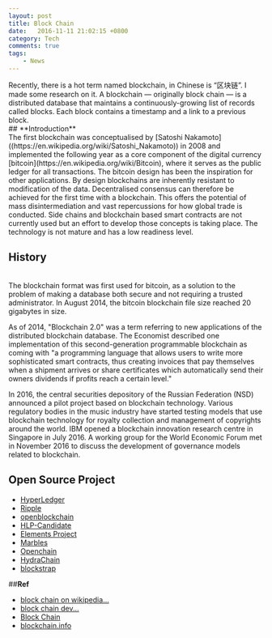 ```yaml
---
layout: post
title: Block Chain
date:   2016-11-11 21:02:15 +0800
category: Tech
comments: true
tags:
    - News
---
```

<div class="message">
  Recently, there is a hot term named blockchain, in Chinese is &#x201C;&#x533A;&#x5757;&#x94FE;&#x201D;. I made some research on it. A blockchain &#x2014; originally block chain &#x2014; is a distributed database that maintains a continuously-growing list of records called blocks. Each block contains a timestamp and a link to a previous block.
</div>
  <!-- more -->
  ## **Introduction**
  <br>The first blockchain was conceptualised by [Satoshi Nakamoto]((https://en.wikipedia.org/wiki/Satoshi_Nakamoto)) in 2008 and implemented the following year as a core component of the digital currency [bitcoin](https://en.wikipedia.org/wiki/Bitcoin), where it serves as the public ledger for all transactions. The bitcoin design has been the inspiration for other applications.
  By design blockchains are inherently resistant to modification of the data. Decentralised consensus can therefore be achieved for the first time with a blockchain. This offers the potential of mass disintermediation and vast repercussions for how global trade is conducted. Side chains and blockchain based smart contracts are not currently used but an effort to develop those concepts is taking place. The technology is not mature and has a low readiness level.
  
  ## **History**
  <br>The blockchain format was first used for bitcoin, as a solution to the problem of making a database both secure and not requiring a trusted administrator.
  In August 2014, the bitcoin blockchain file size reached 20 gigabytes in size.

As of 2014, "Blockchain 2.0" was a term referring to new applications of the distributed blockchain database.
The Economist described one implementation of this second-generation programmable blockchain as coming with "a programming language that allows users to write more sophisticated smart contracts, thus creating invoices that pay themselves when a shipment arrives or share certificates which automatically send their owners dividends if profits reach a certain level."

In 2016, the central securities depository of the Russian Federation (NSD) announced a pilot project based on blockchain technology. 
Various regulatory bodies in the music industry have started testing models that use blockchain technology for royalty collection and management of copyrights around the world.
IBM opened a blockchain innovation research centre in Singapore in July 2016. 
A working group for the World Economic Forum met in November 2016 to discuss the development of governance models related to blockchain.

  
  ## **Open Source Project**
  
- [HyperLedger](https://github.com/hyperledger/hyperledger)
- [Ripple](https://github.com/ripple/rippled)
- [openblockchain](https://github.com/openblockchain)
- [HLP-Candidate](https://github.com/DigitalAssetCom/hlp-candidate)
- [Elements Project](https://github.com/ElementsProject/elements)
- [Marbles](https://github.com/IBM-Blockchain/marbles)
- [Openchain](https://github.com/openchain/openchain)
- [HydraChain](https://github.com/HydraChain/hydrachain)
- [blockstrap](http://blockstrap.com/)



##**Ref**

- [block chain on wikipedia...](https://en.wikipedia.org/wiki/Blockchain_(database))<br>
- [block chain dev...](http://blockchaindev.org/)<br>
- [Block Chain](https://www.blockchain.com/)<br>
- [blockchain.info](https://blockchain.info/)
